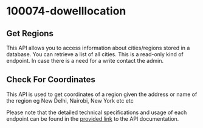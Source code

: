 # 100074-dowelllocation

## Get Regions
 This API allows you to access information about cities/regions stored in a database. You can retrieve a list of all cities. This is a read-only kind of endpoint. In case there is a need for a write contact the admin.
## Check For Coordinates
This API is used to get coordinates of a region given the address or name of the region eg  New Delhi, Nairobi, New York etc etc

Please note that the detailed technical specifications and usage of each endpoint can be found in the [provided link](https://documenter.getpostman.com/view/25619963/2s93sdaCaB) to the API documentation.
